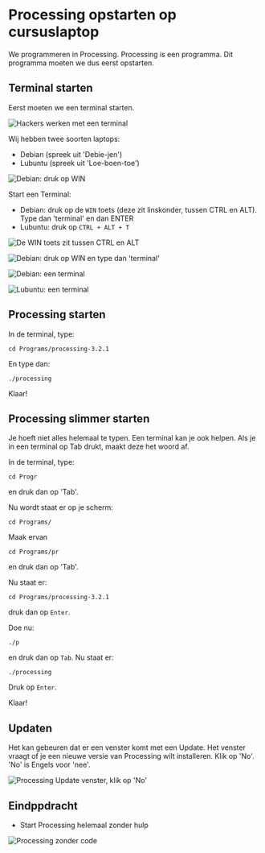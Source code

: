 # Processing opstarten op cursuslaptop

We programmeren in Processing.
Processing is een programma.
Dit programma moeten we dus eerst opstarten.

## Terminal starten

Eerst moeten we een terminal starten.

![Hackers werken met een terminal](ProcessingOpstartenOpCursusLaptopHackerMetTerminal.jpg)

Wij hebben twee soorten laptops:

  * Debian (spreek uit 'Debie-jen')
  * Lubuntu (spreek uit 'Loe-boen-toe')

![Debian: druk op WIN](ProcessingOpstartenOpCursusLaptopDebian.png)

Start een Terminal:

 * Debian: druk op de `WIN` toets (deze zit linskonder, tussen CTRL en ALT). Type dan 'terminal' en dan ENTER 
 * Lubuntu: druk op `CTRL + ALT + T`

![De WIN toets zit tussen CTRL en ALT](ProcessingOpstartenOpCursusLaptopCtrlWindowsAlt.jpg)

![Debian: druk op WIN en type dan 'terminal'](ProcessingOpstartenOpCursusLaptopIntypen.png)

![Debian: een terminal](ProcessingOpstartenOpCursusLaptopDebianTerminal.png)

![Lubuntu: een terminal](ProcessingOpstartenOpCursusLaptopLubuntuTerminal.png)

## Processing starten

In de terminal, type:


```
cd Programs/processing-3.2.1
```

En type dan:

```
./processing
```

Klaar!

## Processing slimmer starten
 
Je hoeft niet alles helemaal te typen.
Een terminal kan je ook helpen.
Als je in een terminal op Tab drukt, maakt deze het woord af.

In de terminal, type:

```
cd Progr
```

en druk dan op 'Tab'.

Nu wordt staat er op je scherm:

```
cd Programs/
```

Maak ervan

```
cd Programs/pr
```

en druk dan op 'Tab'.

Nu staat er:

```
cd Programs/processing-3.2.1
```

druk dan op `Enter`.

Doe nu:

```
./p
```

en druk dan op `Tab`. Nu staat er:

```
./processing
```

Druk op `Enter`.

Klaar!


## Updaten

Het kan gebeuren dat er een venster komt met een Update. Het venster vraagt
of je een nieuwe versie van Processing wilt installeren. Klik op 'No'. 'No' 
is Engels voor 'nee'.

![Processing Update venster, klik op 'No'](ProcessingOpstartenOpCursusLaptopNewVersionDialog.png)

## Eindppdracht
 
 * Start Processing helemaal zonder hulp

![Processing zonder code](ProcessingOpstartenOpCursusLaptopProcessing.png)

